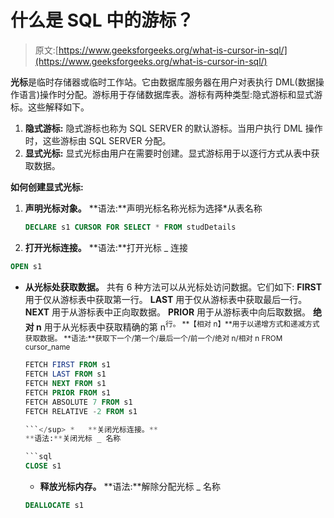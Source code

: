 # 什么是 SQL 中的游标？

> 原文:[https://www.geeksforgeeks.org/what-is-cursor-in-sql/](https://www.geeksforgeeks.org/what-is-cursor-in-sql/)

**光标**是临时存储器或临时工作站。它由数据库服务器在用户对表执行 DML(数据操作语言)操作时分配。游标用于存储数据库表。游标有两种类型:隐式游标和显式游标。这些解释如下。

1.  **隐式游标:**
    隐式游标也称为 SQL SERVER 的默认游标。当用户执行 DML 操作时，这些游标由 SQL SERVER 分配。
2.  **显式光标:**
    显式光标由用户在需要时创建。显式游标用于以逐行方式从表中获取数据。

**如何创建显式光标:**

1.  **声明光标对象。**
    **语法:**声明光标名称光标为选择*从表名称

    ```sql
    DECLARE s1 CURSOR FOR SELECT * FROM studDetails
    ```

2.  **打开光标连接。**
    **语法:**打开光标 _ 连接

```sql
OPEN s1
```

*   **从光标处获取数据。**
    共有 6 种方法可以从光标处访问数据。它们如下:
    **FIRST** 用于仅从游标表中获取第一行。
    **LAST** 用于仅从游标表中获取最后一行。
    **NEXT** 用于从游标表中正向取数据。
    **PRIOR** 用于从游标表中向后取数据。
    **绝对 n** 用于从光标表中获取精确的第 n<sup>行。
    **【相对 n】**用于以递增方式和递减方式获取数据。
    **语法:**获取下一个/第一个/最后一个/前一个/绝对 n/相对 n FROM cursor_name

    ```sql
    FETCH FIRST FROM s1
    FETCH LAST FROM s1
    FETCH NEXT FROM s1
    FETCH PRIOR FROM s1
    FETCH ABSOLUTE 7 FROM s1
    FETCH RELATIVE -2 FROM s1

    ```</sup> *   **关闭光标连接。**
    **语法:**关闭光标 _ 名称

    ```sql
    CLOSE s1
    ```

    *   **释放光标内存。**
    **语法:**解除分配光标 _ 名称

    ```sql
    DEALLOCATE s1
    ```